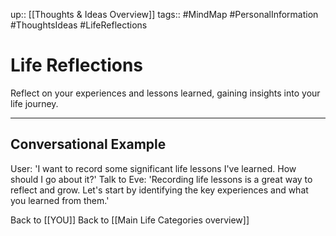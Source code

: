 up:: [[Thoughts & Ideas Overview]]
tags:: #MindMap #PersonalInformation #ThoughtsIdeas #LifeReflections

# Life Reflections

Reflect on your experiences and lessons learned, gaining insights into your life journey.

---
## Conversational Example
User: 'I want to record some significant life lessons I've learned. How should I go about it?'
Talk to Eve: 'Recording life lessons is a great way to reflect and grow. Let's start by identifying the key experiences and what you learned from them.'

Back to [[YOU]]
Back to [[Main Life Categories overview]]
